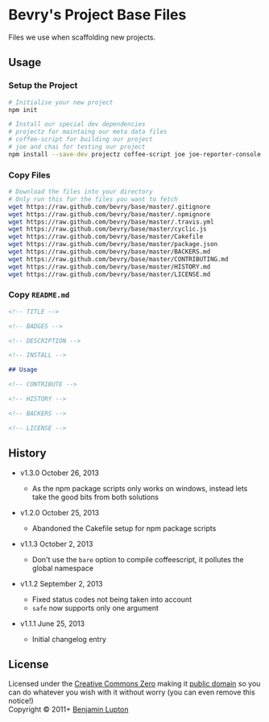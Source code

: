 # Bevry's Project Base Files
Files we use when scaffolding new projects.


## Usage

### Setup the Project

``` bash
# Initialise your new project
npm init

# Install our special dev dependencies
# projectz for maintaing our meta data files
# coffee-script for building our project
# joe and chai for testing our project
npm install --save-dev projectz coffee-script joe joe-reporter-console chai
```

### Copy Files

``` bash
# Download the files into your directory
# Only run this for the files you want to fetch
wget https://raw.github.com/bevry/base/master/.gitignore
wget https://raw.github.com/bevry/base/master/.npmignore
wget https://raw.github.com/bevry/base/master/.travis.yml
wget https://raw.github.com/bevry/base/master/cyclic.js
wget https://raw.github.com/bevry/base/master/Cakefile
wget https://raw.github.com/bevry/base/master/package.json
wget https://raw.github.com/bevry/base/master/BACKERS.md
wget https://raw.github.com/bevry/base/master/CONTRIBUTING.md
wget https://raw.github.com/bevry/base/master/HISTORY.md
wget https://raw.github.com/bevry/base/master/LICENSE.md
```

### Copy `README.md`

``` markdown
<!-- TITLE -->

<!-- BADGES -->

<!-- DESCRIPTION -->

<!-- INSTALL -->

## Usage

<!-- CONTRIBUTE -->

<!-- HISTORY -->

<!-- BACKERS -->

<!-- LICENSE -->
```


## History

- v1.3.0 October 26, 2013
  - As the npm package scripts only works on windows, instead lets take the good bits from both solutions

- v1.2.0 October 25, 2013
  - Abandoned the Cakefile setup for npm package scripts

- v1.1.3 October 2, 2013
  - Don't use the `bare` option to compile coffeescript, it pollutes the global namespace

- v1.1.2 September 2, 2013
  - Fixed status codes not being taken into account
  - `safe` now supports only one argument

- v1.1.1 June 25, 2013
  - Initial changelog entry


## License
Licensed under the [Creative Commons Zero](http://creativecommons.org/publicdomain/zero/1.0/) making it [public domain](https://en.wikipedia.org/wiki/Public_domain) so you can do whatever you wish with it without worry (you can even remove this notice!)
<br/>Copyright &copy; 2011+ [Benjamin Lupton](http://balupton.com)